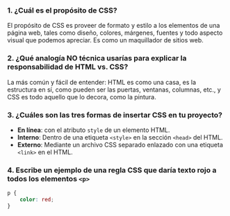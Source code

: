 ### 1. ¿Cuál es el propósito de CSS?

El propósito de CSS es proveer de formato y estilo a los elementos de una página web, tales como diseño, colores, márgenes, fuentes y todo aspecto visual que podemos apreciar. Es como un maquillador de sitios web.

### 2. ¿Qué analogía NO técnica usarías para explicar la responsabilidad de HTML vs. CSS?

La más común y fácil de entender: HTML es como una casa, es la estructura en sí, como pueden ser las puertas, ventanas, columnas, etc., y CSS es todo aquello que lo decora, como la pintura.

### 3. ¿Cuáles son las tres formas de insertar CSS en tu proyecto?

- **En línea**: con el atributo `style` de un elemento HTML.
- **Interno**: Dentro de una etiqueta `<style>` en la sección `<head>` del HTML.
- **Externo**: Mediante un archivo CSS separado enlazado con una etiqueta `<link>` en el HTML.

### 4. Escribe un ejemplo de una regla CSS que daría texto rojo a todos los elementos `<p>`

```css
p {
    color: red;
}
